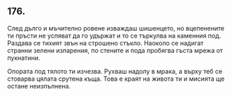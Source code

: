 ## 176.

След дълго и мъчително ровене изваждаш шишенцето, но
вцепенените ти пръсти не успяват да го удържат и то се търкулва на
каменния под. Раздава се тихият звън на строшено стъкло. Наоколо се
надигат странни зелени изпарения, по стените и пода пробягва гъста
мрежа от пукнатини.

Опората под тялото ти изчезва. Рухваш надолу в мрака, а върху теб
се стоварва цялата срутена къща. Това е краят на живота ти и
мисията ще остане неизпълнена.
